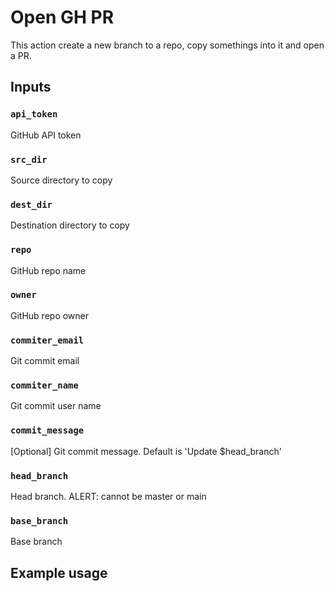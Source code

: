 # Open GH PR

This action create a new branch to a repo, copy somethings into it and open a PR.

## Inputs

### `api_token`

GitHub API token

### `src_dir`

Source directory to copy

### `dest_dir`

Destination directory to copy

### `repo`

GitHub repo name

### `owner`

GitHub repo owner

### `commiter_email`

Git commit email

### `commiter_name`

Git commit user name

### `commit_message`

[Optional] Git commit message. Default is 'Update $head_branch'

### `head_branch`

Head branch. ALERT: cannot be master or main

### `base_branch`

Base branch

## Example usage

```yml

```
